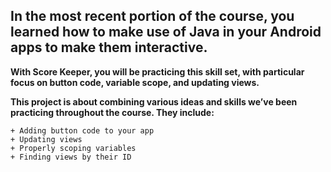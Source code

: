 ## In the most recent portion of the course, you learned how to make use of Java in your Android apps to make them interactive. 

__With Score Keeper, you will be practicing this skill set, with particular focus on button code, variable scope, and updating views.__

__This project is about combining various ideas and skills we’ve been practicing throughout the course. They include:__

    + Adding button code to your app
    + Updating views
    + Properly scoping variables
    + Finding views by their ID
